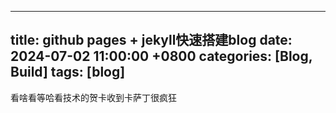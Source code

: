  ---
 title: github pages + jekyll快速搭建blog
 date: 2024-07-02 11:00:00 +0800
 categories: [Blog, Build]
 tags: [blog]
 ---
 看啥看等哈看技术的贺卡收到卡萨丁很疯狂
